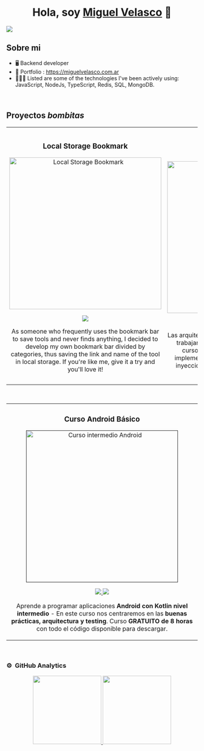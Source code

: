 <div align="center">
<h1 align="center">Hola, soy <a href="https://miguelvelasco.com.ar">Miguel Velasco</a> 👋</h1>
</div>
<img src="https://imgur.com/UiKjhxH.png"></img>

## Sobre mi

- 🖥️ Backend developer
- 💼 Portfolio : https://miguelvelasco.com.ar
- 👨🏻‍💻 Listed are some of the technologies I've been actively using: JavaScript, NodeJs, TypeScript, Redis, SQL, MongoDB.

<br>

## Proyectos *bombitas*
<table>
<tr>
<td width="50%">
<h3 align="center">Local Storage Bookmark</h3>
<div align="center">
<a href="http://codebuilders.online/" target="_blank"><img src="https://imgur.com/aRe3AeV.png" width="400" alt="Local Storage Bookmark"></a>
<p>
<a href="https://codebuilders.online" target="_blank">
<img src="https://img.shields.io/badge/WEB-ff9?style=for-the-badge&logo=web&logoColor=black">
</a>
</p>
<p>As someone who frequently uses the bookmark bar to save tools and never finds anything, I decided to develop my own bookmark bar divided by categories, thus saving the link and name of the tool in local storage. If you're like me, give it a try and you'll love it! </p>
</div>
                                                                                      
</td>

<td width="50%">
               <br>
<h3 align="center">Endom Salud</h3>
<div align="center">                                       
<a href="https://endomsalud.com" target="_blank"><img src="https://imgur.com/72JXtyC.jpg" width="400" alt="Endom Salud"></a>
<br>
<p>
<a href="https://endomsalud.com" target="_blank">
<img src="https://img.shields.io/badge/WEB-80ffaa?style=for-the-badge">
</a>
</p>
</p>Las arquitecturas son <strong>IMPRESCINDIBLES</strong> para poder trabajar como desarrollador/a Android. En este curso, divido por ramas irás aprendiendo a implementar una arquitectura real y robusta con inyección de dependencias, clean architecture, testing y mucho más.</p>
</div>                                                             
</table>                                                                                 
</div>
<br>

<table>
<tr>
<td width="100%">
<h3 align="center">Curso Android Básico</h3>
<div align="center">
<a href=""https://github.com/ArisGuimera/Android-Expert-Intermedio" target="_blank"><img src="https://i.imgur.com/V48W0sU.jpg" width="400" alt="Curso intermedio Android"></a>
<p>
<a href="https://github.com/ArisGuimera/Android-Expert-Intermedio" target="_blank">
<img src="https://img.shields.io/badge/CÓDIGO-ff9?style=for-the-badge&logo=github&logoColor=black">
</a>
<a href="https://youtu.be/UaR7GSNACsM" target="_blank">
<img src="https://img.shields.io/badge/-Youtube-green?style=for-the-badge&color=fbfc40">
</a>
</p>
<p>Aprende a programar aplicaciones <strong>Android con Kotlin nivel intermedio</strong> - En este curso nos centraremos en las <strong>buenas prácticas, arquitectura y testing</strong>. Curso <strong>GRATUITO de 8 horas</strong> con todo el código disponible para descargar.</p>
</div>
                                                                                      
</td>                                                    
</table>                                                                                 
</div>
<br>

### ⚙️ &nbsp;GitHub Analytics

<p align="center">
<a href="https://github.com/ArisGuimera">
  <img height="180em" src="https://github-readme-stats-eight-theta.vercel.app/api?username=ArisGuimera&show_icons=true&theme=algolia&include_all_commits=true&count_private=true"/>
  <img height="180em" src="https://github-readme-stats-eight-theta.vercel.app/api/top-langs/?username=ArisGuimera&layout=compact&langs_count=8&theme=algolia"/>
</a>
</p>
